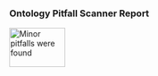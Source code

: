 ### Ontology Pitfall Scanner Report
<!DOCTYPE html>
<html>
<body>
<p>
	<a href="http://oops.linkeddata.es">
	<img src="http://oops.linkeddata.es/resource/image/oops_minor.png"
	alt="Minor pitfalls were found" height="69.6" width="100" /></a>
</p>
</body>
</html>
